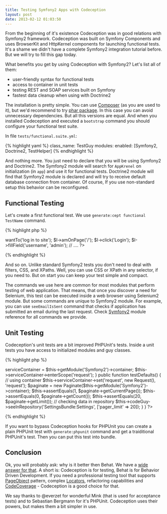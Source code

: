 ```yaml
---
title: Testing Symfony2 Apps with Codeception
layout: post
date: 2013-02-12 01:03:50
---
```


From the beginning of it's existence Codeception was in good relations with Symfony2 framework. Codeception was built on Symfony Components and uses BrowserKit and HttpKernel components for launching functional tests. It's a shame we didn't have a complete Symfony2 integration tutorial before. But we will try to fill this gap today. 

What benefits you get by using Codeception with Symfony2?
Let's list all of them:

* user-friendly syntax for functional tests
* access to container in unit tests
* testing REST and SOAP services built on Symfony
* fastest data cleanup when using with Doctrine2

The installation is pretty simple. You can use [Composer](https://codeception.com/install) (as you are used to it), but we'd recommend to try [phar package](https://codeception.com/thanks). In this case you can avoid unnecessary dependencies. But all this versions are equal. And when you installed Codeception and executed a `bootstrap` command you should configure your functional test suite.

In file `tests/functional.suite.yml`:

{% highlight yaml %}
class_name: TestGuy
modules:
    enabled: [Symfony2, Doctrine2, TestHelper]
{% endhighlight %}

And nothing more. You just need to declare that you will be using Symfony2 and Doctrine2. The Symfony2 module will search for `AppKrenel` on initialization (in `app`) and use it for functional tests. Doctrine2 module will find that Symfony2 module is declared and will try to receive default database connection from container. Of course, If you use non-standard setup this behavior can be reconfigured.

## Functional Testing

Let's create a first functional test. We use `generate:cept functional TestName` command.

{% highlight php %}
<?php
$I = new TestGuy($scenario);
$I->wantTo('log in to site');
$I->amOnPage('/');
$I->click('Login');
$I->fillField('username', 'admin');
// ....
?>
{% endhighlight %}

And so on. Unlike standard Symfony2 tests you don't need to deal with filters, CSS, and XPaths. Well, you can use CSS or XPath in any selector, if you need to. But on start you can keep your test simple and compact. 

The commands we use here are common for most modules that perform testing of web application. That means, that once you discover a need for Selenium, this test can be executed inside a web browser using Selenium2 module. But some commands are unique to Symfony2 module. For example, you can use `seeEmailIsSent` command that checks if application has submitted an email during the last request. Check [Symfony2](https://codeception.com/docs/modules/Symfony2) module reference for all commands we provide.

## Unit Testing

Codeception's unit tests are a bit improved PHPUnit's tests. Inside a unit tests you have access to initialized modules and guy classes.

{% highlight php %}
<?php
class PaginateTest extends \Codeception\TestCase\Test
{
    private $serviceContainer;
    protected $codeGuy;

    protected function _before()
    {
    	// accessing container
        $this->serviceContainer = $this->getModule('Symfony2')->container;
        $this->serviceContainer->enterScope('request');
    }

    public function testDefaults()
    {
    	// using container
        $this->serviceContainer->set('request', new Request(), 'request');
        $paginate = new Paginate($this->getModule('Symfony2')->container);
        $this->assertEquals(1, $paginate->getCurrentPage());
        $this->assertEquals(0, $paginate->getCount());
        $this->assertEquals(20, $paginate->getLimit());

        // checking data in repository
        $this->codeGuy->seeInRepository('SettingsBundle:Settings', ['pager_limit' => 20]);
    }
}    
?>    
{% endhighlight %}

If you want to bypass Codeception hooks for PHPUnit you can create a plain PHPUnit test with `generate:phpunit` command and get a traiditional PHPUnit's test. 
Then you can put this test into bundle. 

## Conclusion

Ok, you will probably ask: why is it better then Behat. We have a [wide answer for that](https://codeception.com/12-20-2012/not-bdd.html). A short is: Codeception is for testing, Behat is for Behavior Driven Development. If you need a professional testing tool that supports [PageObject](https://codeception.com/10-30-2012/pro-tips-1.html) pattern, complex [Locators](https://codeception.com/09-24-2012/locator.html), refactoring capabilities and [CodeCoverage](https://codeception.com/docs/11-Codecoverage) - Codeception is a good choice for that. 

We say thanks to @everzet for wonderful Mink (that is used for acceptance tests) and to Sebastian Bergmann for it's PHPUnit. Codeception uses their powers, but makes them a bit simpler in use.